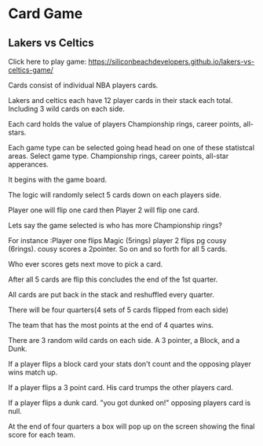 
# Card Game

## Lakers vs Celtics

Click here to play game:  https://siliconbeachdevelopers.github.io/lakers-vs-celtics-game/


Cards consist of individual NBA players cards. 

Lakers and celtics each have 12 player cards in their stack each total. Including 3 wild cards on each side.

Each card holds the value of players Championship rings, career points, all-stars.

Each game type can be selected going head head on one of these statistcal areas. Select game type. Championship rings, career points, all-star apperances.

It begins with the game board.

The logic will randomly select 5 cards down on each players side. 

Player one will flip one card then Player 2 will flip one card.

Lets say the game selected is who has more Championship rings?

For instance :Player one flips Magic (5rings) player 2 flips pg cousy (6rings). cousy scores a 2pointer. So on and so forth for all 5 cards.

Who ever scores gets next move to pick a card.

After all 5 cards are flip this concludes the end of the 1st quarter.

All cards are put back in the stack and reshuffled every quarter.

There will be four quarters(4 sets of 5 cards flipped from each side)

The team that has the most points at the end of 4 quartes wins. 

There are 3 random wild cards on each side. A 3 pointer, a Block, and a Dunk.

If a player flips a block card your stats don't count and the opposing player wins match up.

If a player flips a 3 point card. His card trumps the other players card.

If a player flips a dunk card. "you got dunked on!" opposing players card is null.

At the end of four quarters a box will pop up on the screen showing the final score for each team.














